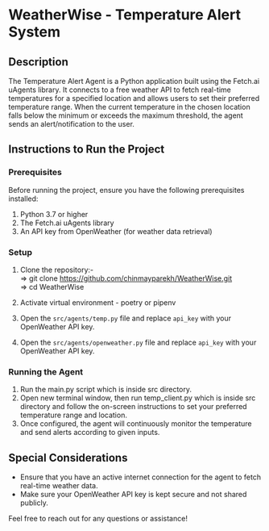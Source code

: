 # WeatherWise - Temperature Alert System

## Description
The Temperature Alert Agent is a Python application built using the Fetch.ai uAgents library.
It connects to a free weather API to fetch real-time temperatures for a specified location and allows users to set their preferred temperature range. 
When the current temperature in the chosen location falls below the minimum or exceeds the maximum threshold, the agent sends an alert/notification to the user.

## Instructions to Run the Project

### Prerequisites
Before running the project, ensure you have the following prerequisites installed:

1. Python 3.7 or higher
2. The Fetch.ai uAgents library
3. An API key from OpenWeather (for weather data retrieval)

### Setup
1. Clone the repository:- <br>
   => git clone https://github.com/chinmayparekh/WeatherWise.git <br>
   => cd WeatherWise

3. Activate virtual environment - poetry or pipenv

4. Open the `src/agents/temp.py` file and replace `api_key` with your OpenWeather API key.

5. Open the `src/agents/openweather.py` file and replace `api_key` with your OpenWeather API key.

### Running the Agent
1. Run the main.py script which is inside src directory.
2. Open new terminal window, then run temp_client.py which is inside src directory and follow the on-screen instructions to set your preferred temperature range and location.
3. Once configured, the agent will continuously monitor the temperature and send alerts according to given inputs.

## Special Considerations
- Ensure that you have an active internet connection for the agent to fetch real-time weather data.
- Make sure your OpenWeather API key is kept secure and not shared publicly.

Feel free to reach out for any questions or assistance!

